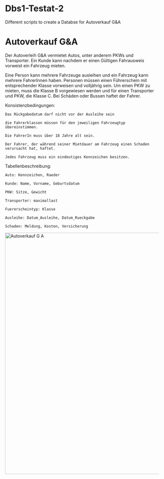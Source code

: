 # Dbs1-Testat-2
Different scripts to create a Databse for Autoverkauf G&amp;A

# Autoverkauf G&A 

Der Autoverleih G&A vermietet Autos, unter anderem PKWs und Transporter. Ein Kunde kann nachdem er einen Gültigen Fahrausweis vorweist ein Fahrzeug mieten.  

Eine Person kann mehrere Fahrzeuge ausleihen und ein Fahrzeug kann mehrere FahrerInnen haben. Personen müssen einen Führerschein mit entsprechender Klasse vorweisen und volljährig sein. Um einen PKW zu mieten, muss die Klasse B vorgewiesen werden und für einen Transporter und PKW, die Klasse C. Bei Schäden oder Bussen haftet der Fahrer. 

Konsistenzbedingungen: 

    Das Rückgabedatum darf nicht vor der Ausleihe sein 

    die Fahrerklassen müssen für den jeweiligen Fahrzeugtyp übereinstimmen.  

    Die FahrerIn muss über 18 Jahre alt sein. 

    Der Fahrer, der während seiner Mietdauer am Fahrzeug einen Schaden verursacht hat, haftet.  

    Jedes Fahrzeug muss ein eindeutiges Kennzeichen besitzen. 

 

Tabellenbeschreibung: 

    Auto: Kennzeichen, Raeder 

    Kunde: Name, Vorname, Geburtsdatum 

    PKW: Sitze, Gewicht 

    Transporter: maximallast 

    Fuererscheintyp: Klasse 

    Ausleihe: Datum_Ausleihe, Datum_Rueckgabe 

    Schaden: Meldung, Kosten, Versicherung 

 
    
<img width="1254" height="791" alt="Autoverkauf G A" src="https://github.com/user-attachments/assets/bc555c6a-4b21-479d-8774-3eccdb624c64" />

 

